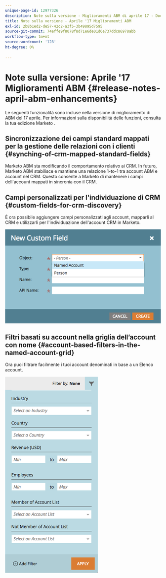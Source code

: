 ```yaml
---
unique-page-id: 12977326
description: Note sulla versione - Miglioramenti ABM di aprile 17 - Documentazione di Marketo - Documentazione del prodotto
title: Note sulla versione - Aprile '17 Miglioramenti ABM
exl-id: 2b8b1ed2-de57-42c2-a3f5-3b49895d7595
source-git-commit: 74effe9f8078f8d71e6de01d6e737ddc86978abb
workflow-type: tm+mt
source-wordcount: '128'
ht-degree: 0%

---
```


# Note sulla versione: Aprile &#39;17 Miglioramenti ABM {#release-notes-april-abm-enhancements}

Le seguenti funzionalità sono incluse nella versione di miglioramento di ABM del 17 aprile. Per informazioni sulla disponibilità delle funzioni, consulta la tua edizione Marketo .

## Sincronizzazione dei campi standard mappati per la gestione delle relazioni con i clienti {#synching-of-crm-mapped-standard-fields}

Marketo ABM sta modificando il comportamento relativo ai CRM. In futuro, Marketo ABM stabilisce e mantiene una relazione 1-to-1 tra account ABM e account nel CRM. Questo consente a Marketo di mantenere i campi dell&#39;account mappati in sincronia con il CRM.

## Campi personalizzati per l&#39;individuazione di CRM {#custom-fields-for-crm-discovery}

È ora possibile aggiungere campi personalizzati agli account, mapparli al CRM e utilizzarli per l&#39;individuazione dell&#39;account CRM in Marketo.

![](assets/new-custom-field.png)

## Filtri basati su account nella griglia dell’account con nome {#account-based-filters-in-the-named-account-grid}

Ora puoi filtrare facilmente i tuoi account denominati in base a un Elenco account.

![](assets/named-account-filters.png)
